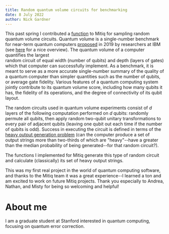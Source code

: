 ```yaml
---
title: Random quantum volume circuits for benchmarking
date: 8 July 2022
author: Nick Gardner
---
```


This past spring I contributed a
[function](https://mitiq.readthedocs.io/en/stable/apidoc.html?highlight=volume#module-mitiq.benchmarks.quantum_volume_circuits)
to Mitiq for sampling random quantum volume circuits. Quantum volume is
a single-number benchmark for near-term quantum computers
[proposed](https://arxiv.org/abs/1811.12926)
in 2019 by researchers at IBM (see
[here](https://pennylane.ai/qml/demos/quantum_volume.html)
for a nice overview). The quantum volume of a computer quantifies the largest   
random circuit of equal width (number of qubits) and depth (layers of gates) 
which that computer can successfully implement.
As a benchmark, it is meant to serve as a more 
accurate single-number summary of the quality of a quantum computer than simpler
quantities such as the number of qubits, or average gate fidelity. 
Various features of a quantum computing system jointly contribute to its quantum volume
score, including how many qubits it has, the fidelity of its operations,
and the degree of connectivity of its qubit layout. 

The random circuits used in quantum volume experiments consist of
*d* layers of the following computation performed on *d* qubits:
randomly permute all qubits, then apply random 
two-qubit unitary transformations to every pair of adjacent qubits (leaving one 
qubit out each time if the number of qubits is odd). Success in executing the
circuit is defined in terms of the
[heavy output generation problem](https://arxiv.org/abs/1612.05903)
(can the computer produce a set of output strings more than two-thirds
of which are "heavy"--have a greater than the median probability of
being generated--for that random circuit?).

The functions I implemented for Mitiq generate this type of random circuit 
and calculate (classically) its set of heavy output strings. 

This was my first real project in the world of quantum
computing software, and thanks to the Mitiq team it was a great experience--I
learned a ton and am excited to work on future Mitiq projects.
Thank you especially to Andrea, Nathan, and Misty for being so welcoming and 
helpful! 


# About me
I am a graduate student at Stanford interested in quantum computing,
focusing on quantum error correction.
